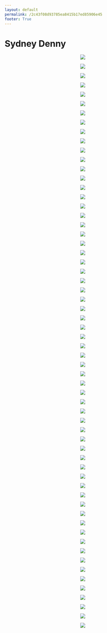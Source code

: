 ```yaml
---
layout: default
permalink: /2c43f08d93785ea8415b17ed85906e45
footer: True
---
```


# Sydney Denny
<p style="text-align:center;"><img src="https://image-aws-us-west-2.vsco.co/9dc180/96816810/5f83ddf2db6b604a0567ddf5/vsco5f83ddf36663b.jpg"></p>
<p style="text-align:center;"><img src="https://image-aws-us-west-2.vsco.co/166e41/96527564/5f88e17553f989134afe82ae/vsco5f88e178d102d.jpg"></p>
<p style="text-align:center;"><img src="https://image-aws-us-west-2.vsco.co/166e41/96527564/5f7acc76f28705773de8f6cc/vsco5f7acc770d4f0.jpg"></p>
<p style="text-align:center;"><img src="https://image-aws-us-west-2.vsco.co/166e41/96527564/5f714074a0b03e04076887ae/vsco5f7140751b69e.jpg"></p>
<p style="text-align:center;"><img src="https://image-aws-us-west-2.vsco.co/166e41/96527564/5f6c3adec3f58c3a506ec062/vsco5f6c3adeda939.jpg"></p>
<p style="text-align:center;"><img src="https://image-aws-us-west-2.vsco.co/166e41/96527564/5f6587ff506f75023a408b0f/vsco5f658802c68bb.jpg"></p>
<p style="text-align:center;"><img src="https://image-aws-us-west-2.vsco.co/166e41/96527564/5f6586ce506f75023a408b0d/vsco5f6586cf1ef05.jpg"></p>
<p style="text-align:center;"><img src="https://image-aws-us-west-2.vsco.co/9dc180/96816810/5f57f762d5733208500b3cb5/vsco5f57f76388364.jpg"></p>
<p style="text-align:center;"><img src="https://image-aws-us-west-2.vsco.co/9dc180/96816810/5f5852cb3227a01f634838ff/vsco5f5852cc44bea.jpg"></p>
<p style="text-align:center;"><img src="https://image-aws-us-west-2.vsco.co/166e41/96527564/5f2f9c893117ce2e526d8e49/vsco5f2f9c8ae3b72.jpg"></p>
<p style="text-align:center;"><img src="https://image-aws-us-west-2.vsco.co/9dc180/96816810/5f40bad8c3ebaa121263d502/vsco5f40bad981e93.jpg"></p>
<p style="text-align:center;"><img src="https://image-aws-us-west-2.vsco.co/166e41/96527564/5f304aaab80f765b44978387/vsco5f304aab8c48b.jpg"></p>
<p style="text-align:center;"><img src="https://image-aws-us-west-2.vsco.co/166e41/96527564/5f2a67c6f92803596c3b2959/vsco5f2a67c7af919.jpg"></p>
<p style="text-align:center;"><img src="https://image-aws-us-west-2.vsco.co/166e41/96527564/5f20d1122b2825630c31486f/vsco5f20d113e7d57.jpg"></p>
<p style="text-align:center;"><img src="https://image-aws-us-west-2.vsco.co/166e41/96527564/5f167022f3f81b3a420e39cf/vsco5f1670245b639.jpg"></p>
<p style="text-align:center;"><img src="https://image-aws-us-west-2.vsco.co/166e41/96527564/5ef6b8e9b4f9e5171d6424d4/vsco5ef6b8eb6fec1.jpg"></p>
<p style="text-align:center;"><img src="https://image-aws-us-west-2.vsco.co/166e41/96527564/5ef54ddaea53ca3a09af5040/vsco5ef54ddb09734.jpg"></p>
<p style="text-align:center;"><img src="https://image-aws-us-west-2.vsco.co/166e41/96527564/5ef3d2afdc0f8d5949f003eb/vsco5ef3d2b0a2b77.jpg"></p>
<p style="text-align:center;"><img src="https://image-aws-us-west-2.vsco.co/166e41/96527564/5ef143f04cc79c310fc3e60e/vsco5ef143f167e4b.jpg"></p>
<p style="text-align:center;"><img src="https://image-aws-us-west-2.vsco.co/166e41/96527564/5ef143d64cc79c310fc3e60d/vsco5ef143d78e80a.jpg"></p>
<p style="text-align:center;"><img src="https://image-aws-us-west-2.vsco.co/166e41/96527564/5ef144224cc79c310fc3e60f/vsco5ef144244338f.jpg"></p>
<p style="text-align:center;"><img src="https://image-aws-us-west-2.vsco.co/166e41/96527564/5ef0fcb5f88e431f17210cd3/vsco5ef0fcb744618.jpg"></p>
<p style="text-align:center;"><img src="https://image-aws-us-west-2.vsco.co/166e41/96527564/5ef0fc4af88e431f17210cd2/vsco5ef0fc4b54597.jpg"></p>
<p style="text-align:center;"><img src="https://image-aws-us-west-2.vsco.co/166e41/96527564/5ed5c659b32dd12443e13772/vsco5ed5c65a3c6c7.jpg"></p>
<p style="text-align:center;"><img src="https://image-aws-us-west-2.vsco.co/166e41/96527564/5ed5c788b32dd12443e13774/vsco5ed5c789da13a.jpg"></p>
<p style="text-align:center;"><img src="https://image-aws-us-west-2.vsco.co/166e41/96527564/5eb4f79ea5d6ec3a0a0d1f61/vsco5eb4f79f65f45.jpg"></p>
<p style="text-align:center;"><img src="https://image-aws-us-west-2.vsco.co/166e41/96527564/5ea8e84f1c880d235e0dc538/vsco5ea8e850e5610.jpg"></p>
<p style="text-align:center;"><img src="https://image-aws-us-west-2.vsco.co/166e41/96527564/5ea768cdc993bc401046fc15/vsco5ea768cf5d47d.jpg"></p>
<p style="text-align:center;"><img src="https://image-aws-us-west-2.vsco.co/166e41/96527564/5ea768c7c993bc401046fc14/vsco5ea768cb4dd0b.jpg"></p>
<p style="text-align:center;"><img src="https://image-aws-us-west-2.vsco.co/166e41/96527564/5ea918842854d622c8385c29/vsco5ea91884361da.jpg"></p>
<p style="text-align:center;"><img src="https://image-aws-us-west-2.vsco.co/166e41/96527564/5ea22f22b791c46946388bed/vsco5ea22f234439a.jpg"></p>
<p style="text-align:center;"><img src="https://image-aws-us-west-2.vsco.co/166e41/96527564/5e782182420ee020326dde0b/vsco5e782182e5274.jpg"></p>
<p style="text-align:center;"><img src="https://image-aws-us-west-2.vsco.co/9dc180/96816810/5e842650aa7eef352a259bc2/vsco5e842651b69b0.jpg"></p>
<p style="text-align:center;"><img src="https://image-aws-us-west-2.vsco.co/166e41/96527564/5e779c486b6bb57e1a9cbf88/vsco5e779c4a06c06.jpg"></p>
<p style="text-align:center;"><img src="https://image-aws-us-west-2.vsco.co/166e41/96527564/5e779d286b6bb57e1a9cbf89/vsco5e779d295488f.jpg"></p>
<p style="text-align:center;"><img src="https://image-aws-us-west-2.vsco.co/166e41/96527564/5e67ff9ae107be7d2d76f740/vsco5e67ff9c58dae.jpg"></p>
<p style="text-align:center;"><img src="https://image-aws-us-west-2.vsco.co/166e41/96527564/5e0cda83b2fedd1d3fa95730/vsco5e0cda84dd5c6.jpg"></p>
<p style="text-align:center;"><img src="https://image-aws-us-west-2.vsco.co/166e41/96527564/5dd1f45c23f401032b24f0b7/vsco5dd1f45f92ebb.jpg"></p>
<p style="text-align:center;"><img src="https://image-aws-us-west-2.vsco.co/166e41/96527564/5dc8450268b62a07696b85b8/vsco5dc84503d4403.jpg"></p>
<p style="text-align:center;"><img src="https://image-aws-us-west-2.vsco.co/166e41/96527564/5d96a6b46ca39a4d2d19c6dc/vsco5d96a6b688e36.jpg"></p>
<p style="text-align:center;"><img src="https://image-aws-us-west-2.vsco.co/166e41/96527564/5d89a071b08a847607806c7d/vsco5d89a0739c477.jpg"></p>
<p style="text-align:center;"><img src="https://image-aws-us-west-2.vsco.co/166e41/96527564/5d87aae1bfc9e3755ae81659/vsco5d87aae315bdc.jpg"></p>
<p style="text-align:center;"><img src="https://image-aws-us-west-2.vsco.co/166e41/96527564/5d520268b5291c3325f46d97/vsco5d52026a479ed.jpg"></p>
<p style="text-align:center;"><img src="https://image-aws-us-west-2.vsco.co/166e41/96527564/5d45e25798ed0e171d99126a/vsco5d45e258842cc.jpg"></p>
<p style="text-align:center;"><img src="https://image-aws-us-west-2.vsco.co/166e41/96527564/5d26af0d42aeae160b5827aa/vsco5d26af0e7cca0.jpg"></p>
<p style="text-align:center;"><img src="https://image-aws-us-west-2.vsco.co/166e41/96527564/5d2684b38c33d20b280741b8/vsco5d2684b592e78.jpg"></p>
<p style="text-align:center;"><img src="https://image-aws-us-west-2.vsco.co/166e41/96527564/5d22ef8f01175120136076c0/vsco5d22efdbd62f8.jpg"></p>
<p style="text-align:center;"><img src="https://image-aws-us-west-2.vsco.co/166e41/96527564/5d1ae246504f5e0f508abffc/vsco5d1ae25059a7f.jpg"></p>
<p style="text-align:center;"><img src="https://image-aws-us-west-2.vsco.co/166e41/96527564/5d1ae1f1504f5e0f508abffb/vsco5d1ae1f982aef.jpg"></p>
<p style="text-align:center;"><img src="https://image-aws-us-west-2.vsco.co/166e41/96527564/5caa73c6b1fb963a23830035/vsco5caa73c7b108a.jpg"></p>
<p style="text-align:center;"><img src="https://image-aws-us-west-2.vsco.co/166e41/96527564/5c9ef4b2012fc647564d655a/vsco5c9ef4b307ae1.jpg"></p>
<p style="text-align:center;"><img src="https://image-aws-us-west-2.vsco.co/166e41/96527564/5c91ba0d2f0d1a6310456c54/vsco5c91ba0ec4a2e.jpg"></p>
<p style="text-align:center;"><img src="https://image-aws-us-west-2.vsco.co/166e41/96527564/5c85a5d6c99f3d4a59835a8e/vsco5c85a5d80f56b.jpg"></p>
<p style="text-align:center;"><img src="https://image-aws-us-west-2.vsco.co/166e41/96527564/5c84ada9b361a50a442fa8de/vsco5c84ada9b2375.jpg"></p>
<p style="text-align:center;"><img src="https://image-aws-us-west-2.vsco.co/166e41/96527564/5c844922a186dd7032ec8c5e/vsco5c844924b3cbd.jpg"></p>
<p style="text-align:center;"><img src="https://image-aws-us-west-2.vsco.co/166e41/96527564/5c7b2a625db71b1a38ba19ce/vsco5c7b2a63c35ee.jpg"></p>
<p style="text-align:center;"><img src="https://image-aws-us-west-2.vsco.co/166e41/96527564/5c7b2a695db71b1a38ba19cf/vsco5c7b2a6a903cf.jpg"></p>
<p style="text-align:center;"><img src="https://image-aws-us-west-2.vsco.co/166e41/96527564/5c660cf51375cd2f33f76083/vsco5c660cf68d2d3.jpg"></p>
<p style="text-align:center;"><img src="https://image-aws-us-west-2.vsco.co/166e41/96527564/5c6212d9957c702a0b1b7b74/vsco5c6212db1f5d0.jpg"></p>
<p style="text-align:center;"><img src="https://image-aws-us-west-2.vsco.co/166e41/96527564/5c15e582ae69be202d5a24e6/vsco5c15e58374d8a.jpg"></p>
<p style="text-align:center;"><img src="https://image-aws-us-west-2.vsco.co/166e41/96527564/5c15de7c7d6ed81e42fa0a43/vsco5c15de83e577f.jpg"></p>
<p style="text-align:center;"><img src="https://image-aws-us-west-2.vsco.co/166e41/96527564/5c15e1217d6ed81e42fa0a49/vsco5c15e12330c89.jpg"></p>